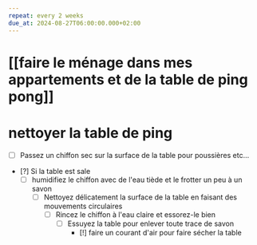 ```yaml
---
repeat: every 2 weeks
due_at: 2024-08-27T06:00:00.000+02:00
---
```

# [[faire le ménage dans mes appartements et de la table de ping pong]]
# nettoyer la table de ping
- [ ] Passez un chiffon sec sur la surface de la table pour poussières etc…
- [?] Si la table est sale
	- [ ] humidifiez le chiffon avec de l'eau tiède et le frotter un peu à un savon
		- [ ] Nettoyez délicatement la surface de la table en faisant des mouvements circulaires
			- [ ] Rincez le chiffon à l'eau claire et essorez-le bien
				- [ ] Essuyez la table pour enlever toute trace de savon
					- [!] faire un courant d'air pour faire sécher la table